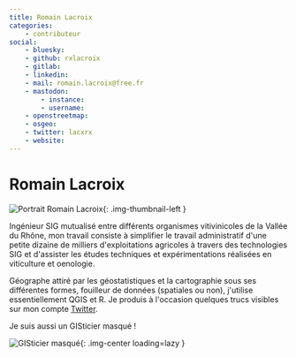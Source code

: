 ```yaml
---
title: Romain Lacroix
categories:
    - contributeur
social:
    - bluesky:
    - github: rxlacroix
    - gitlab:
    - linkedin:
    - mail: romain.lacroix@free.fr
    - mastodon:
        - instance:
        - username:
    - openstreetmap:
    - osgeo:
    - twitter: lacxrx
    - website:
---
```


# Romain Lacroix

<!-- --8<-- [start:author-sign-block] -->

![Portrait Romain Lacroix](https://cdn.geotribu.fr/img/articles-blog-rdp/articles/webmapping_avec_r/rl_225.jpg){: .img-thumbnail-left }

Ingénieur SIG mutualisé entre différents organismes vitivinicoles de la Vallée du Rhône, mon travail consiste à simplifier le travail administratif d'une petite dizaine de milliers d'exploitations agricoles à travers des technologies SIG et d'assister les études techniques et expérimentations réalisées en viticulture et oenologie.

Géographe attiré par les géostatistiques et la cartographie sous ses différentes formes, fouilleur de données (spatiales ou non), j'utilise essentiellement QGIS et R. Je produis à l'occasion quelques trucs visibles sur mon compte [Twitter](https://twitter.com/lacxrx).

Je suis aussi un GISticier masqué !

![GISticier masqué](https://cdn.geotribu.fr/img/articles-blog-rdp/articles/webmapping_avec_r/GISticier_masque_zorro.jpg "GISticier masqué"){: .img-center loading=lazy  }

<!-- --8<-- [end:author-sign-block] -->
